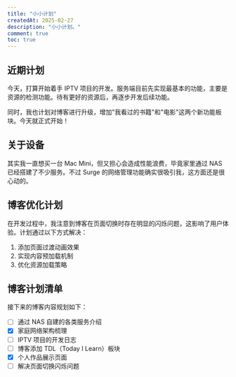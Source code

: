 ```yaml
---
title: "小小计划"
createdAt: 2025-02-27
description: "小小计划。"
comment: true
toc: true
---
```


## 近期计划

今天，打算开始着手 IPTV 项目的开发。服务端目前先实现最基本的功能，主要是资源的检测功能。待有更好的资源后，再逐步开发后续功能。

同时，我也计划对博客进行升级，增加"我看过的书籍"和"电影"这两个新功能板块。今天就正式开始！

## 关于设备

其实我一直想买一台 Mac Mini，但又担心会造成性能浪费，毕竟家里通过 NAS 已经搭建了不少服务。不过 Surge 的网络管理功能确实很吸引我，这方面还是很心动的。

## 博客优化计划

在开发过程中，我注意到博客在页面切换时存在明显的闪烁问题，这影响了用户体验。计划通过以下方式解决：

1. 添加页面过渡动画效果
2. 实现内容预加载机制
3. 优化资源加载策略

## 博客计划清单

接下来的博客内容规划如下：

- [ ] 通过 NAS 自建的各类服务介绍
- [x] 家庭网络架构梳理
- [ ] IPTV 项目的开发日志
- [ ] 博客添加 TDL（Today I Learn）板块
- [x] 个人作品展示页面
- [ ] 解决页面切换闪烁问题

